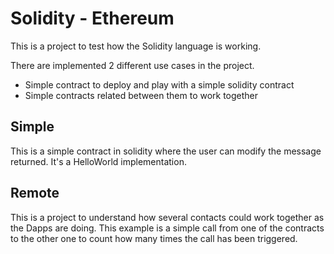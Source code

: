 # Solidity - Ethereum

This is a project to test how the Solidity language is working.

There are implemented 2 different use cases in the project.
- Simple contract to deploy and play with a simple solidity contract
- Simple contracts related between them to work together

## Simple
This is a simple contract in solidity where the user can modify the message returned. It's a HelloWorld implementation.

## Remote
This is a project to understand how several contacts could work together as the Dapps are doing.
This example is a simple call from one of the contracts to the other one to count how many times the call has been triggered.
